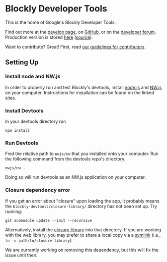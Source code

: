 <!--
@license
Blockly Demos: Block Factory

Copyright 2017 Google Inc.
https://developers.google.com/blockly/

Licensed under the Apache License, Version 2.0 (the "License");
you may not use this file except in compliance with the License.
You may obtain a copy of the License at

  http://www.apache.org/licenses/LICENSE-2.0

Unless required by applicable law or agreed to in writing, software
distributed under the License is distributed on an "AS IS" BASIS,
WITHOUT WARRANTIES OR CONDITIONS OF ANY KIND, either express or implied.
See the License for the specific language governing permissions and
limitations under the License.
-->

# Blockly Developer Tools

This is the home of Google's Blockly Developer Tools.

Find out more at the
[develop page](https://developers.google.com/blockly/), on
[GitHub](https://github.com/google/blockly), or on the
[developer forum](https://groups.google.com/forum/#!forum/blockly).
Production version is stored
[here](https://blockly-demo.appspot.com/static/demos/blockfactory/index.html)
([source](https://github.com/google/blockly/tree/master/demos/blockfactory)).

Want to contribute? Great! First, read
[our guidelines for contributors](https://developers.google.com/blockly/guides/modify/contributing).

## Setting Up

### Install node and NW.js

In order to properly run and test Blockly's devtools, install
[node.js](https://nodejs.org/en/download/) and
[NW.js](https://nwjs.io/downloads/) on your computer.
Instructions for installation can be found on the linked sites.

### Install Devtools

In your devtools directory run

```
npm install
```

### Run Devtools

Find the relative path to `nwjs/nw` that you installed onto your computer.
Run the following command from the devtools repo's directory.

```
nwjs/nw .
```

Doing so will run devtools as an NW.js application on your computer.

### Closure dependency error

If you get an error about "closure" upon loading the app, it probably means the
`blockly-devtools/closure-library/` directory has not been set up.
Try running:

    git submodule update --init --recursive

Alternatively, install the [closure-library](https://developers.google.com/closure/library/)
into that directory. If you are working with the web library, you may prefer to share a local
copy via a [symlink](https://kb.iu.edu/d/abbe) (i.e., `ln -s path/to/closure-library`).

We are currently working on removing this dependency, but this will fix the issue until then.

